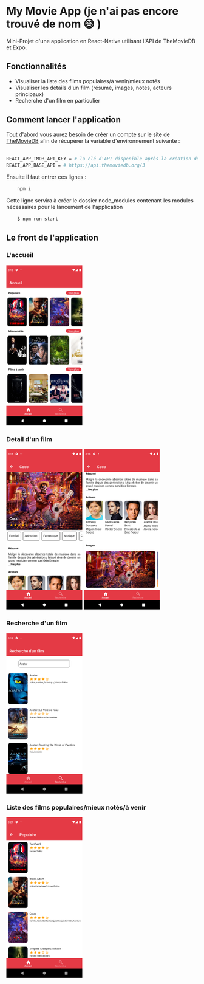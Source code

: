# My Movie App (je n'ai pas encore trouvé de nom :sweat_smile: )

Mini-Projet d'une application en React-Native utilisant l'API de TheMovieDB et Expo.

## Fonctionnalités

- Visualiser la liste des films populaires/à venir/mieux notés
- Visualiser les détails d'un film (résumé, images, notes, acteurs principaux)
- Recherche d'un film en particulier

## Comment lancer l'application

Tout d'abord vous aurez besoin de créer un compte sur le site de <a href="https://www.themoviedb.org/">TheMovieDB</a> afin de récupérer la variable d'environnement suivante :

```bash

REACT_APP_TMDB_API_KEY = # la clé d'API disponible après la création du compte sur le site
REACT_APP_BASE_API = # https://api.themoviedb.org/3

```

Ensuite il faut entrer ces lignes :

```bash
    npm i
```
Cette ligne servira à créer le dossier node_modules contenant les modules nécessaires pour le lancement de l'application

```bash
    $ npm run start
```

## Le front de l'application

### L'accueil

<img src="asset/images/accueil.png" width="200">

### Detail d'un film

<img src="asset/images/detail_part1.png" width="200">

<img src="asset/images/detail_part2.png" width="200">

### Recherche d'un film

<img src="asset/images/search.png" width="200">

### Liste des films populaires/mieux notés/à venir

<img src="asset/images/list_movies.png" width="200">